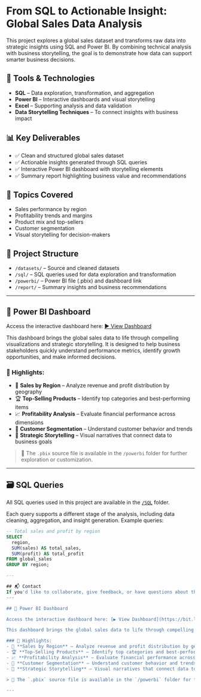 # From SQL to Actionable Insight: Global Sales Data Analysis

This project explores a global sales dataset and transforms raw data into strategic insights using SQL and Power BI. By combining technical analysis with business storytelling, the goal is to demonstrate how data can support smarter business decisions.

## 🔧 Tools & Technologies

- **SQL** – Data exploration, transformation, and aggregation
- **Power BI** – Interactive dashboards and visual storytelling
- **Excel** – Supporting analysis and data validation
- **Data Storytelling Techniques** – To connect insights with business impact

## 📊 Key Deliverables

- ✅ Clean and structured global sales dataset
- ✅ Actionable insights generated through SQL queries
- ✅ Interactive Power BI dashboard with storytelling elements
- ✅ Summary report highlighting business value and recommendations

## 🧠 Topics Covered

- Sales performance by region
- Profitability trends and margins
- Product mix and top-sellers
- Customer segmentation
- Visual storytelling for decision-makers

## 📁 Project Structure

- `/datasets/` – Source and cleaned datasets
- `/sql/` – SQL queries used for data exploration and transformation
- `/powerbi/` – Power BI file (.pbix) and dashboard link
- `/report/` – Summary insights and business recommendations

---

## 🔗 Power BI Dashboard

Access the interactive dashboard here: [▶️ View Dashboard](https://bit.ly/erivelton-mendonca_global_sales)

This dashboard brings the global sales data to life through compelling visualizations and strategic storytelling. It is designed to help business stakeholders quickly understand performance metrics, identify growth opportunities, and make informed decisions.

### 📌 Highlights:
- 📍 **Sales by Region** – Analyze revenue and profit distribution by geography
- 🏆 **Top-Selling Products** – Identify top categories and best-performing items
- 📈 **Profitability Analysis** – Evaluate financial performance across dimensions
- 🧠 **Customer Segmentation** – Understand customer behavior and trends
- 🎯 **Strategic Storytelling** – Visual narratives that connect data to business goals

> 📁 The `.pbix` source file is available in the `/powerbi` folder for further exploration or customization.

---

## 🗃️ SQL Queries

All SQL queries used in this project are available in the [`/SQL`](./sql-queries) folder. 

Each query supports a different stage of the analysis, including data cleaning, aggregation, and insight generation. Example queries:

```sql
-- Total sales and profit by region
SELECT
  region,
  SUM(sales) AS total_sales,
  SUM(profit) AS total_profit
FROM global_sales
GROUP BY region;

---

## 📬 Contact
If you'd like to collaborate, give feedback, or have questions about the project, feel free to reach out via ['LinkedIn'](https://www.linkedin.com/in/erivelton-mendonca/) or open an issue in this repository.
---

## 🔗 Power BI Dashboard

Access the interactive dashboard here: [▶️ View Dashboard](https://bit.ly/erivelton-mendonca_global_sales)

This dashboard brings the global sales data to life through compelling visualizations and strategic storytelling. It is designed to help business stakeholders quickly understand performance metrics, identify growth opportunities, and make informed decisions.

### 📌 Highlights:
- 📍 **Sales by Region** – Analyze revenue and profit distribution by geography
- 🏆 **Top-Selling Products** – Identify top categories and best-performing items
- 📈 **Profitability Analysis** – Evaluate financial performance across dimensions
- 🧠 **Customer Segmentation** – Understand customer behavior and trends
- 🎯 **Strategic Storytelling** – Visual narratives that connect data to business goals

> 📁 The `.pbix` source file is available in the `/powerbi` folder for further exploration or customization.

---
